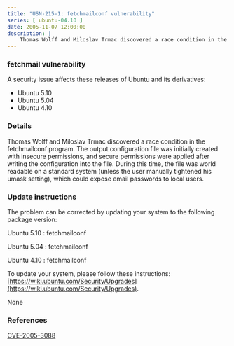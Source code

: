 ```yaml
---
title: "USN-215-1: fetchmailconf vulnerability"
series: [ ubuntu-04.10 ]
date: 2005-11-07 12:00:00
description: |
    Thomas Wolff and Miloslav Trmac discovered a race condition in the fetchmailconf program. The output configuration file was initially created with insecure permissions, and secure permissions were applied after writing the configuration into the file. During this time, the file was world readable on a standard system (unless the user manually tightened his umask setting), which could expose email passwords to local users.
--- 
```

 
### fetchmail vulnerability

A security issue affects these releases of Ubuntu and its derivatives:

* Ubuntu 5.10
* Ubuntu 5.04
* Ubuntu 4.10

### Details

Thomas Wolff and Miloslav Trmac discovered a race condition in the fetchmailconf program. The output configuration file was initially created with insecure permissions, and secure permissions were applied after writing the configuration into the file. During this time, the file was world readable on a standard system (unless the user manually tightened his umask setting), which could expose email passwords to local users.

### Update instructions

The problem can be corrected by updating your system to the following package version:

Ubuntu 5.10
 : fetchmailconf 

Ubuntu 5.04
 : fetchmailconf 

Ubuntu 4.10
 : fetchmailconf 

To update your system, please follow these instructions: [https://wiki.ubuntu.com/Security/Upgrades](https://wiki.ubuntu.com/Security/Upgrades).

None

### References

 [CVE-2005-3088](http://people.ubuntu.com/~ubuntu-security/cve/CVE-2005-3088)
 
